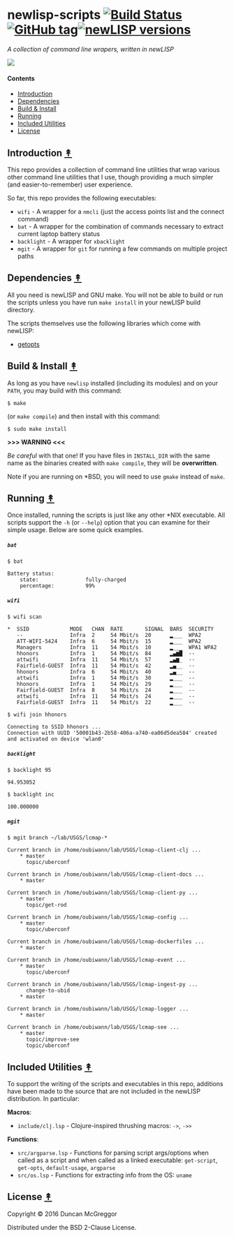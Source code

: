 # newlisp-scripts [![Build Status][travis-badge]][travis][![GitHub tag][github-tag]]()[![newLISP versions][newlisp-v]]()

*A collection of command line wrapers, written in newLISP*

[![][newlisp-logo]][newlisp-logo-large]


#### Contents

* [Introduction](#introduction-)
* [Dependencies](#dependencies-)
* [Build & Install](#build--install-)
* [Running](#running-)
* [Included Utilities](#included-utilities-)
* [License](#license-)


## Introduction [&#x219F;](#contents)

This repo provides a collection of command line utilities that wrap various other
command line utilities that I use, though providing a much simpler (and
easier-to-remember) user experience.

So far, this repo provides the following executables:

* ``wifi`` - A wrapper for a ``nmcli`` (just the access points list and the connect command)
* ``bat`` - A wrapper for the combination of commands necessary to extract current laptop battery status
* ``backlight`` - A wrapper for ``xbacklight``
* ``mgit`` - A wrapper for ``git`` for running a few commands on multiple project paths


## Dependencies [&#x219F;](#contents)

All you need is newLISP and GNU make. You will not be able to build or run the scripts unless you have run ``make install`` in your newLISP build directory.

The scripts themselves use the following libraries which come with newLISP:

* [getopts](http://www.newlisp.org/code/modules/getopts.lsp.html)


## Build & Install [&#x219F;](#contents)

As long as you have ``newlisp`` installed (including its modules) and on your ``PATH``,
you may build with this command:

```
$ make
```

(or ``make compile``) and then install with this command:

```
$ sudo make install
```

**>>> WARNING <<<**

*Be careful* with that one! If you have files in ``INSTALL_DIR`` with the same name as the
binaries created with ``make compile``, they will be **overwritten**.

Note if you are running on *BSD, you will need to use ``gmake`` instead of ``make``.


## Running [&#x219F;](#contents)

Once installed, running the scripts is just like any other *NIX executable. All scripts
support the ``-h`` (or ``--help``) option that you can examine for their simple usage.
Below are some quick examples.

##### ``bat``

```
$ bat
```
```
Battery status:
    state:               fully-charged
    percentage:          99%
```

##### ``wifi``

```
$ wifi scan
```
```
*  SSID             MODE   CHAN  RATE       SIGNAL  BARS  SECURITY
   --               Infra  2     54 Mbit/s  20      ▂___  WPA2
   ATT-WIFI-5424    Infra  6     54 Mbit/s  15      ▂___  WPA2
   Managers         Infra  11    54 Mbit/s  10      ▂___  WPA1 WPA2
   hhonors          Infra  1     54 Mbit/s  84      ▂▄▆█  --
   attwifi          Infra  11    54 Mbit/s  57      ▂▄▆_  --
   Fairfield-GUEST  Infra  11    54 Mbit/s  42      ▂▄__  --
   hhonors          Infra  6     54 Mbit/s  40      ▂▄__  --
   attwifi          Infra  1     54 Mbit/s  30      ▂___  --
   hhonors          Infra  1     54 Mbit/s  29      ▂___  --
   Fairfield-GUEST  Infra  8     54 Mbit/s  24      ▂___  --
   attwifi          Infra  11    54 Mbit/s  24      ▂___  --
   Fairfield-GUEST  Infra  11    54 Mbit/s  22      ▂___  --
```

```
$ wifi join hhonors
```
```
Connecting to SSID hhonors ...
Connection with UUID '50001b43-2b58-406a-a740-ea06d5dea584' created and activated on device 'wlan0'
```

##### ``backlight``

```
$ backlight 95
```
```
94.953052
```
```
$ backlight inc
```
```
100.000000
```

##### ``mgit``

```
$ mgit branch ~/lab/USGS/lcmap-*
```
```
Current branch in /home/oubiwann/lab/USGS/lcmap-client-clj ...
    * master
      topic/uberconf

Current branch in /home/oubiwann/lab/USGS/lcmap-client-docs ...
    * master

Current branch in /home/oubiwann/lab/USGS/lcmap-client-py ...
    * master
      topic/get-rod

Current branch in /home/oubiwann/lab/USGS/lcmap-config ...
    * master
      topic/uberconf

Current branch in /home/oubiwann/lab/USGS/lcmap-dockerfiles ...
    * master

Current branch in /home/oubiwann/lab/USGS/lcmap-event ...
    * master
      topic/uberconf

Current branch in /home/oubiwann/lab/USGS/lcmap-ingest-py ...
      change-to-ubid
    * master

Current branch in /home/oubiwann/lab/USGS/lcmap-logger ...
    * master

Current branch in /home/oubiwann/lab/USGS/lcmap-see ...
    * master
      topic/improve-see
      topic/uberconf
```


## Included Utilities [&#x219F;](#contents)

To support the writing of the scripts and executables in this repo, additions
have been made to the source that are not included in the newLISP distribution.
In particular:

**Macros**:

* ``include/clj.lsp`` - Clojure-inspired thrushing macros: ``->``, ``->>``

**Functions**:

* ``src/argparse.lsp`` - Functions for parsing script args/options when called as a script and when called as a linked executable: ``get-script``, ``get-opts``, ``default-usage``, ``argparse``
* ``src/os.lsp`` - Functions for extracting info from the OS: ``uname``


## License [&#x219F;](#contents)

Copyright © 2016 Duncan McGreggor

Distributed under the BSD 2-Clause License.


<!-- Named page links below: /-->

[travis]: https://travis-ci.org/oubiwann/newlisp-scripts
[travis-badge]: https://travis-ci.org/oubiwann/newlisp-scripts.png?branch=master
[newlisp-logo]: resources/images/logo-white-small.png
[newlisp-logo-large]: resources/images/logo-white.png
[github-tag]: https://img.shields.io/github/tag/oubiwann/newlisp-scripts.svg?maxAge=2592000
[newlisp-v]: https://img.shields.io/badge/newlisp-10.7.0-blue.svg

